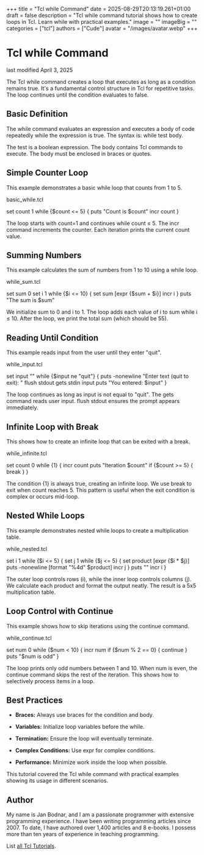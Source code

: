 +++
title = "Tcl while Command"
date = 2025-08-29T20:13:19.261+01:00
draft = false
description = "Tcl while command tutorial shows how to create loops in Tcl. Learn while with practical examples."
image = ""
imageBig = ""
categories = ["tcl"]
authors = ["Cude"]
avatar = "/images/avatar.webp"
+++

# Tcl while Command

last modified April 3, 2025

The Tcl while command creates a loop that executes as long as a
condition remains true. It's a fundamental control structure in Tcl for
repetitive tasks. The loop continues until the condition evaluates to false.

## Basic Definition

The while command evaluates an expression and executes a body of
code repeatedly while the expression is true. The syntax is:
while test body.

The test is a boolean expression. The body contains
Tcl commands to execute. The body must be enclosed in braces or quotes.

## Simple Counter Loop

This example demonstrates a basic while loop that counts from 1 to 5.

basic_while.tcl
  

set count 1
while {$count &lt;= 5} {
    puts "Count is $count"
    incr count
}

The loop starts with count=1 and continues while count ≤ 5. The incr
command increments the counter. Each iteration prints the current count value.

## Summing Numbers

This example calculates the sum of numbers from 1 to 10 using a while loop.

while_sum.tcl
  

set sum 0
set i 1
while {$i &lt;= 10} {
    set sum [expr {$sum + $i}]
    incr i
}
puts "The sum is $sum"

We initialize sum to 0 and i to 1. The loop adds each value of i to sum while
i ≤ 10. After the loop, we print the total sum (which should be 55).

## Reading Until Condition

This example reads input from the user until they enter "quit".

while_input.tcl
  

set input ""
while {$input ne "quit"} {
    puts -nonewline "Enter text (quit to exit): "
    flush stdout
    gets stdin input
    puts "You entered: $input"
}

The loop continues as long as input is not equal to "quit". The gets
command reads user input. flush stdout ensures the prompt appears
immediately.

## Infinite Loop with Break

This shows how to create an infinite loop that can be exited with a break.

while_infinite.tcl
  

set count 0
while {1} {
    incr count
    puts "Iteration $count"
    if {$count &gt;= 5} {
        break
    }
}

The condition {1} is always true, creating an infinite loop. We use
break to exit when count reaches 5. This pattern is useful when the
exit condition is complex or occurs mid-loop.

## Nested While Loops

This example demonstrates nested while loops to create a multiplication table.

while_nested.tcl
  

set i 1
while {$i &lt;= 5} {
    set j 1
    while {$j &lt;= 5} {
        set product [expr {$i * $j}]
        puts -nonewline [format "%4d" $product]
        incr j
    }
    puts ""
    incr i
}

The outer loop controls rows (i), while the inner loop controls columns (j). We
calculate each product and format the output neatly. The result is a 5x5
multiplication table.

## Loop Control with Continue

This example shows how to skip iterations using the continue command.

while_continue.tcl
  

set num 0
while {$num &lt; 10} {
    incr num
    if {$num % 2 == 0} {
        continue
    }
    puts "$num is odd"
}

The loop prints only odd numbers between 1 and 10. When num is even, the
continue command skips the rest of the iteration. This shows
how to selectively process items in a loop.

## Best Practices

- **Braces:** Always use braces for the condition and body.

- **Variables:** Initialize loop variables before the while.

- **Termination:** Ensure the loop will eventually terminate.

- **Complex Conditions:** Use expr for complex conditions.

- **Performance:** Minimize work inside the loop when possible.

 

This tutorial covered the Tcl while command with practical
examples showing its usage in different scenarios.

## Author

My name is Jan Bodnar, and I am a passionate programmer with extensive
programming experience. I have been writing programming articles since 2007.
To date, I have authored over 1,400 articles and 8 e-books. I possess more
than ten years of experience in teaching programming.

List [all Tcl Tutorials](/tcl/).